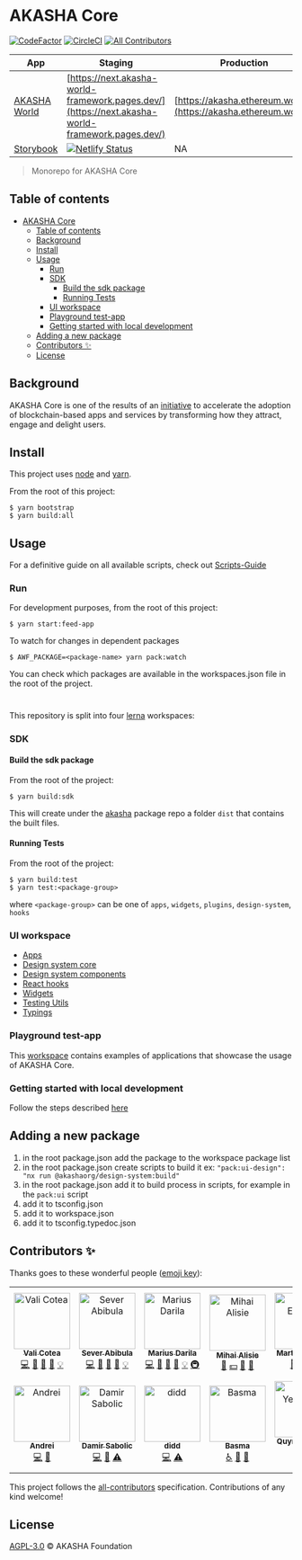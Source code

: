 # AKASHA Core

[![CodeFactor](https://www.codefactor.io/repository/github/akashaorg/akasha-core/badge)](https://www.codefactor.io/repository/github/akashaorg/akasha-core)
[![CircleCI](https://dl.circleci.com/status-badge/img/gh/AKASHAorg/akasha-core/tree/next.svg?style=svg)](https://dl.circleci.com/status-badge/redirect/gh/AKASHAorg/akasha-core/tree/next)
[![All Contributors](https://img.shields.io/badge/all_contributors-6-orange.svg?style=flat-square)](#contributors)


| App                                              | Staging                                                                                                                                                                                          | Production                                                       |
|--------------------------------------------------|--------------------------------------------------------------------------------------------------------------------------------------------------------------------------------------------------|------------------------------------------------------------------|
| [AKASHA World](https://akasha.ethereum.world/) | [https://next.akasha-world-framework.pages.dev/](https://next.akasha-world-framework.pages.dev/)                                                                                                 | [https://akasha.ethereum.world/](https://akasha.ethereum.world/) |
| [Storybook](https://storybook-awf.netlify.app/)  | [![Netlify Status](https://api.netlify.com/api/v1/badges/04915c36-eff6-4bbe-945b-e9255cae6fb1/deploy-status)](https://app.netlify.com/sites/storybook-awf/deploys)                               | NA                                                               |




> Monorepo for AKASHA Core

## Table of contents

- [AKASHA Core](#akasha-core)
  - [Table of contents](#table-of-contents)
  - [Background](#background)
  - [Install](#install)
  - [Usage](#usage)
    - [Run](#run)
    - [SDK](#sdk)
      - [Build the sdk package](#build-the-sdk-package)
      - [Running Tests](#running-tests)
    - [UI workspace](#ui-workspace)
    - [Playground test-app](#playground-test-app)
    - [Getting started with local development](#getting-started-with-local-development)
  - [Adding a new package](#adding-a-new-package)
  - [Contributors ✨](#contributors-)
  - [License](#license)

## Background

AKASHA Core is one of the results of an [initiative](https://ethereum.world/manifesto) to accelerate the adoption of blockchain-based apps and services by transforming how they attract, engage and delight users.

## Install

This project uses [node](http://nodejs.org) and [yarn](https://classic.yarnpkg.com).

From the root of this project:

```shell script
$ yarn bootstrap
$ yarn build:all
```


## Usage

For a definitive guide on all available scripts, check out [Scripts-Guide](./SCRIPTS-GUIDE.md)
### Run
For development purposes, from the root of this project:
```shell script
$ yarn start:feed-app
```
To watch for changes in dependent packages
```shell script
$ AWF_PACKAGE=<package-name> yarn pack:watch
```
You can check which packages are available in the workspaces.json file in the root of the project.
#
This repository is split into four [lerna](https://github.com/lerna/lerna) workspaces:

### SDK

#### Build the sdk package

From the root of the project:

```shell script
$ yarn build:sdk
```

This will create under the [akasha](./sdk-packages/akasha/README.md) package repo a folder `dist` that contains the built files.

#### Running Tests

From the root of the project:

```shell script
$ yarn build:test
$ yarn test:<package-group>
```
where `<package-group>` can be one of `apps`, `widgets`, `plugins`, `design-system`, `hooks`

### UI workspace

- [Apps](./ui/apps/README.md)
- [Design system core](./ui/design-system-core/README.md)
- [Design system components](./ui/design-system-components/README.md)
- [React hooks](./ui/hooks/README.md)
- [Widgets](./ui/widgets/README.md)
- [Testing Utils](./tests/README.md)
- [Typings](./typings/README.md)

### Playground test-app

This [workspace](./examples) contains examples of applications that showcase the usage of AKASHA Core.

### Getting started with local development

Follow the steps described [here](./LOCAL_DEV.md)

## Adding a new package

1. in the root package.json add the package to the workspace package list
2. in the root package.json create scripts to build it ex: ```"pack:ui-design": "nx run @akashaorg/design-system:build"```
3. in the root package.json add it to build process in scripts, for example in the ```pack:ui``` script
4. add it to tsconfig.json
5. add it to workspace.json
6. add it to tsconfig.typedoc.json

## Contributors ✨

Thanks goes to these wonderful people ([emoji key](https://allcontributors.org/docs/en/emoji-key)):

<!-- ALL-CONTRIBUTORS-LIST:START - Do not remove or modify this section -->
<!-- prettier-ignore-start -->
<!-- markdownlint-disable -->
<table>
  <tbody>
    <tr>
      <td align="center"><a href="https://github.com/quininez"><img src="https://avatars3.githubusercontent.com/u/13240850?v=4?s=100" width="100px;" alt="Vali Cotea"/><br /><sub><b>Vali Cotea</b></sub></a><br /><a href="https://github.com/AKASHAorg/akasha-framework/commits?author=quininez" title="Code">💻</a> <a href="#maintenance-quininez" title="Maintenance">🚧</a> <a href="https://github.com/AKASHAorg/akasha-framework/commits?author=quininez" title="Documentation">📖</a> <a href="https://github.com/AKASHAorg/akasha-framework/pulls?q=is%3Apr+reviewed-by%3Aquininez" title="Reviewed Pull Requests">👀</a> <a href="#example-quininez" title="Examples">💡</a></td>
      <td align="center"><a href="https://github.com/SeverS"><img src="https://avatars2.githubusercontent.com/u/5903809?v=4?s=100" width="100px;" alt="Sever Abibula"/><br /><sub><b>Sever Abibula</b></sub></a><br /><a href="https://github.com/AKASHAorg/akasha-framework/commits?author=SeverS" title="Code">💻</a> <a href="#maintenance-SeverS" title="Maintenance">🚧</a> <a href="https://github.com/AKASHAorg/akasha-framework/commits?author=SeverS" title="Documentation">📖</a> <a href="https://github.com/AKASHAorg/akasha-framework/pulls?q=is%3Apr+reviewed-by%3ASeverS" title="Reviewed Pull Requests">👀</a> <a href="#example-SeverS" title="Examples">💡</a></td>
      <td align="center"><a href="https://github.com/kenshyx"><img src="https://avatars3.githubusercontent.com/u/3396463?v=4?s=100" width="100px;" alt="Marius Darila"/><br /><sub><b>Marius Darila</b></sub></a><br /><a href="https://github.com/AKASHAorg/akasha-framework/commits?author=kenshyx" title="Code">💻</a> <a href="#maintenance-kenshyx" title="Maintenance">🚧</a> <a href="https://github.com/AKASHAorg/akasha-framework/commits?author=kenshyx" title="Documentation">📖</a> <a href="https://github.com/AKASHAorg/akasha-framework/pulls?q=is%3Apr+reviewed-by%3Akenshyx" title="Reviewed Pull Requests">👀</a> <a href="#example-kenshyx" title="Examples">💡</a> <a href="#infra-kenshyx" title="Infrastructure (Hosting, Build-Tools, etc)">🚇</a></td>
      <td align="center"><a href="https://akasha.world"><img src="https://avatars3.githubusercontent.com/u/6831213?v=4?s=100" width="100px;" alt="Mihai Alisie"/><br /><sub><b>Mihai Alisie</b></sub></a><br /><a href="#ideas-MihaiAlisie" title="Ideas, Planning, & Feedback">🤔</a> <a href="#financial-MihaiAlisie" title="Financial">💵</a> <a href="#blog-MihaiAlisie" title="Blogposts">📝</a> <a href="#talk-MihaiAlisie" title="Talks">📢</a></td>
      <td align="center"><a href="https://github.com/etzm"><img src="https://avatars1.githubusercontent.com/u/31589705?v=4?s=100" width="100px;" alt="Martin Etzrodt"/><br /><sub><b>Martin Etzrodt</b></sub></a><br /><a href="#userTesting-etzm" title="User Testing">📓</a> <a href="#talk-etzm" title="Talks">📢</a> <a href="#fundingFinding-etzm" title="Funding Finding">🔍</a></td>
      <td align="center"><a href="https://github.com/marianagomes"><img src="https://avatars2.githubusercontent.com/u/22957731?v=4?s=100" width="100px;" alt="Mariana Gomes"/><br /><sub><b>Mariana Gomes</b></sub></a><br /><a href="#design-marianagomes" title="Design">🎨</a> <a href="#video-marianagomes" title="Videos">📹</a></td>
      <td align="center"><a href="http://about.me/josenriagu"><img src="https://avatars.githubusercontent.com/u/49484425?v=4?s=100" width="100px;" alt="Josemaria Nriagu"/><br /><sub><b>Josemaria Nriagu</b></sub></a><br /><a href="https://github.com/AKASHAorg/akasha-framework/commits?author=josenriagu" title="Code">💻</a> <a href="#maintenance-josenriagu" title="Maintenance">🚧</a> <a href="https://github.com/AKASHAorg/akasha-framework/commits?author=josenriagu" title="Documentation">📖</a> <a href="https://github.com/AKASHAorg/akasha-framework/pulls?q=is%3Apr+reviewed-by%3Ajosenriagu" title="Reviewed Pull Requests">👀</a></td>
    </tr>
    <tr>
      <td align="center"><a href="https://deiu.me"><img src="https://avatars.githubusercontent.com/u/346820?v=4?s=100" width="100px;" alt="Andrei"/><br /><sub><b>Andrei</b></sub></a><br /><a href="https://github.com/AKASHAorg/akasha-framework/commits?author=deiu" title="Code">💻</a> <a href="https://github.com/AKASHAorg/akasha-framework/commits?author=deiu" title="Documentation">📖</a></td>
      <td align="center"><a href="https://github.com/PrimarchAlpharius"><img src="https://avatars.githubusercontent.com/u/28538151?v=4?s=100" width="100px;" alt="Damir Sabolic"/><br /><sub><b>Damir Sabolic</b></sub></a><br /><a href="https://github.com/AKASHAorg/akasha-framework/commits?author=PrimarchAlpharius" title="Code">💻</a> <a href="https://github.com/AKASHAorg/akasha-framework/commits?author=PrimarchAlpharius" title="Documentation">📖</a> <a href="https://github.com/AKASHAorg/akasha-framework/commits?author=PrimarchAlpharius" title="Tests">⚠️</a></td>
      <td align="center"><a href="https://github.com/didd"><img src="https://avatars.githubusercontent.com/u/35398733?v=4?s=100" width="100px;" alt="didd"/><br /><sub><b>didd</b></sub></a><br /><a href="https://github.com/AKASHAorg/akasha-framework/commits?author=didd" title="Code">💻</a> <a href="https://github.com/AKASHAorg/akasha-framework/commits?author=didd" title="Tests">⚠️</a></td>
      <td align="center"><a href="https://github.com/Basmatiii"><img src="https://avatars.githubusercontent.com/u/91470583?v=4?s=100" width="100px;" alt="Basma"/><br /><sub><b>Basma</b></sub></a><br /><a href="#a11y-basmatiii" title="Accessibility">️️️️♿️</a> <a href="#design-basmatiii" title="Design">🎨</a> <a href="#userTesting-basmatiii" title="User Testing">📓</a></td>
      <td align="center"><a href="https://github.com/themonster2015"><img src="https://avatars.githubusercontent.com/u/10905837?v=4?s=100" width="100px;" alt="Quynh Yen Vo T."/><br /><sub><b>Quynh Yen Vo T.</b></sub></a><br /><a href="https://github.com/AKASHAorg/akasha-framework/commits?author=themonster2015" title="Code">💻</a></td>
    </tr>
  </tbody>
</table>

<!-- markdownlint-restore -->
<!-- prettier-ignore-end -->

<!-- ALL-CONTRIBUTORS-LIST:END -->

This project follows the [all-contributors](https://github.com/all-contributors/all-contributors) specification. Contributions of any kind welcome!

## License

[AGPL-3.0](LICENSE) © AKASHA Foundation
